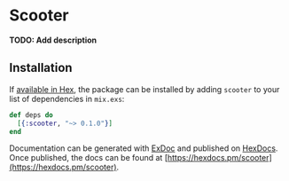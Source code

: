 # Scooter

**TODO: Add description**

## Installation

If [available in Hex](https://hex.pm/docs/publish), the package can be installed
by adding `scooter` to your list of dependencies in `mix.exs`:

```elixir
def deps do
  [{:scooter, "~> 0.1.0"}]
end
```

Documentation can be generated with [ExDoc](https://github.com/elixir-lang/ex_doc)
and published on [HexDocs](https://hexdocs.pm). Once published, the docs can
be found at [https://hexdocs.pm/scooter](https://hexdocs.pm/scooter).

